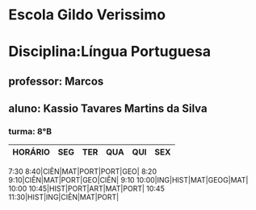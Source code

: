 # Escola Gildo Verissimo

# Disciplina:Língua Portuguesa

## professor: Marcos
## aluno: Kassio Tavares Martins da Silva

### turma: 8°B
|HORÁRIO|SEG|TER|QUA|QUI|SEX|
|:--:|:--:|:--:|:--:|:--:|:--:|

 7:30  8:40|CIÊN|MAT|PORT|PORT|GEO|
 8:20  9:10|CIÊN|MAT|PORT|GEO|CIÊN|
 9:10  10:00|ING|HIST|MAT|GEOG|MAT|
 10:00  10:45|HIST|PORT|ART|MAT|PORT|
 10:45  11:30|HIST|ING|CIÊN|MAT|PORT|
 
 
 
 


